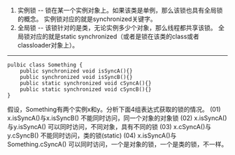 
1. 实例锁 -- 锁在某一个实例对象上。如果该类是单例，那么该锁也具有全局锁的概念。
             实例锁对应的就是synchronized关键字。
2. 全局锁 -- 该锁针对的是类，无论实例多少个对象，那么线程都共享该锁。
             全局锁对应的就是static synchronized（或者是锁在该类的class或者classloader对象上）。
            
***

```
pulbic class Something {
    public synchronized void isSyncA(){}
    public synchronized void isSyncB(){}
    public static synchronized void cSyncA(){}
    public static synchronized void cSyncB(){}
}
```
假设，Something有两个实例x和y。分析下面4组表达式获取的锁的情况。
(01) x.isSyncA()与x.isSyncB()   不能同时访问，同一个对象的对象锁
(02) x.isSyncA()与y.isSyncA()   可以同时访问，不同对象，具有不同的锁
(03) x.cSyncA()与y.cSyncB()     不能同时访问，类的锁(static)
(04) x.isSyncA()与Something.cSyncA()   可以同时访问，一个是对象的锁，一个是类的锁，不一样。
            